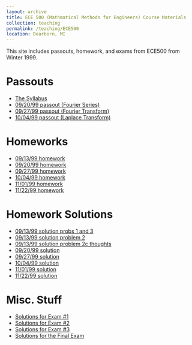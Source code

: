 ```yaml
---
layout: archive
title: ECE 500 (Mathmatical Methods for Engineers) Course Materials
collection: teaching
permalink: /teaching/ECE500
location: Dearborn, MI
---
```


This site includes passouts, homework, and exams from ECE500 from Winter 1999.


Passouts
=====
* [The Syllabus](./ECE500/syllabus.pdf)
* [09/20/99 passout (Fourier Series)](./ECE500/passout092099.pdf)
* [09/27/99 passout (Fourier Transform)](./ECE500/passout092799.pdf)
* [10/04/99 passout (Laplace Transform)](./ECE500/passout100499.pdf)

Homeworks
=========
* [09/13/99 homework](./ECE500/hw091399.pdf)
* [09/20/99 homework](./ECE500/hw092099.pdf)
* [09/27/99 homework](./ECE500/hw092799.pdf)
* [10/04/99 homework](./ECE500/hw100499.pdf)
* [11/01/99 homework](./ECE500/hw110199.pdf)
* [11/22/99 homework](./ECE500/hw112299.pdf)

Homework Solutions
================
* [09/13/99 solution probs 1 and 3](./ECE500/Hw091399n13sol.pdf)
* [09/13/99 solution problem 2](./ECE500/Hw091399n2sol.pdf)
* [09/13/99 solution problem 2c thoughts](./ECE500/Hw091399n3thoughts.pdf)
* [09/20/99 solution](./ECE500/Hw092099sol.pdf)
* [09/27/99 solution](./ECE500/Hw092799sol.pdf)
* [10/04/99 solution](./ECE500/Hw100499sol.pdf)
* [11/01/99 solution](./ECE500/Hw110199sol.pdf)
* [11/22/99 solution](./ECE500/Hw112299sol.pdf)

Misc. Stuff
===========
* [Solutions for Exam #1](./ECE500/Exam1Key.pdf)
* [Solutions for Exam #2](./ECE500/Exam2Sol.pdf)
* [Solutions for Exam #3](./ECE500/exam3sol.pdf)
* [Solutions for the Final Exam](./ECE500/FinalSol.pdf)
